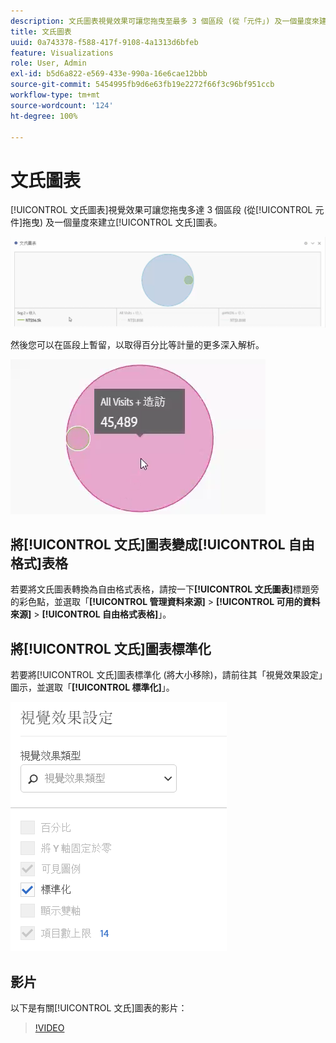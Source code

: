 ```yaml
---
description: 文氏圖表視覺效果可讓您拖曳至最多 3 個區段 (從「元件」) 及一個量度來建立文氏圖表。
title: 文氏圖表
uuid: 0a743378-f588-417f-9108-4a1313d6bfeb
feature: Visualizations
role: User, Admin
exl-id: b5d6a822-e569-433e-990a-16e6cae12bbb
source-git-commit: 5454995fb9d6e63fb19e2272f66f3c96bf951ccb
workflow-type: tm+mt
source-wordcount: '124'
ht-degree: 100%

---
```


# 文氏圖表

[!UICONTROL 文氏圖表]視覺效果可讓您拖曳多達 3 個區段 (從[!UICONTROL 元件]拖曳) 及一個量度來建立[!UICONTROL 文氏]圖表。

![](assets/venn.png)

然後您可以在區段上暫留，以取得百分比等計量的更多深入解析。

![](assets/venn_hover.png)

## 將[!UICONTROL 文氏]圖表變成[!UICONTROL 自由格式]表格

若要將文氏圖表轉換為自由格式表格，請按一下&#x200B;**[!UICONTROL 文氏圖表]**&#x200B;標題旁的彩色點，並選取「**[!UICONTROL 管理資料來源]** > **[!UICONTROL 可用的資料來源]** > **[!UICONTROL 自由格式表格]**」。

## 將[!UICONTROL 文氏]圖表標準化

若要將[!UICONTROL 文氏]圖表標準化 (將大小移除)，請前往其「視覺效果設定」圖示，並選取「**[!UICONTROL 標準化]**」。

![](assets/normalization.png)

## 影片

以下是有關[!UICONTROL 文氏]圖表的影片：

>[!VIDEO](https://video.tv.adobe.com/v/335798/?quality=12)
